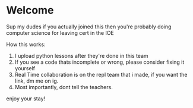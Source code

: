 # Welcome

Sup my dudes if you actually joined this then you're probably doing computer science for leaving cert in the IOE

How this works:
1. I upload python lessons after they're done in this team
2. If you see a code thats incomplete or wrong, please consider fixing it yourself
3. Real Time collaboration is on the repl team that i made, if you want the link, dm me on ig.
4. Most importantly, dont tell the teachers.



enjoy your stay!
